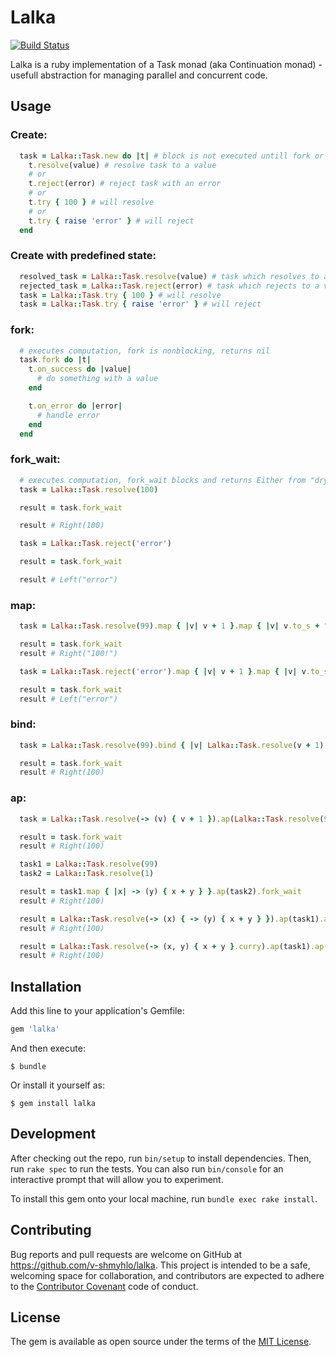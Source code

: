 # Lalka
[![Build Status](https://travis-ci.org/v-shmyhlo/lalka.svg?branch=master)](https://travis-ci.org/v-shmyhlo/lalka)

Lalka is a ruby implementation of a Task monad (aka Continuation monad) - usefull abstraction for managing parallel and concurrent code.

## Usage

### Create:
```ruby
  task = Lalka::Task.new do |t| # block is not executed untill fork or fork_wait is called
    t.resolve(value) # resolve task to a value
    # or
    t.reject(error) # reject task with an error
    # or
    t.try { 100 } # will resolve
    # or
    t.try { raise 'error' } # will reject
  end
```

### Create with predefined state:
```ruby
  resolved_task = Lalka::Task.resolve(value) # task which resolves to a value
  rejected_task = Lalka::Task.reject(error) # task which rejects to a value
  task = Lalka::Task.try { 100 } # will resolve
  task = Lalka::Task.try { raise 'error' } # will reject
```

### fork:
```ruby
  # executes computation, fork is nonblocking, returns nil
  task.fork do |t|
    t.on_success do |value|
      # do something with a value
    end

    t.on_error do |error|
      # handle error
    end
  end
```

### fork_wait:
```ruby
  # executes computation, fork_wait blocks and returns Either from "dry-monads" gem
  task = Lalka::Task.resolve(100)

  result = task.fork_wait

  result # Right(100)
```

```ruby
  task = Lalka::Task.reject('error')

  result = task.fork_wait

  result # Left("error")
```

### map:
```ruby
  task = Lalka::Task.resolve(99).map { |v| v + 1 }.map { |v| v.to_s + "!" }

  result = task.fork_wait
  result # Right("100!")
```

```ruby
  task = Lalka::Task.reject('error').map { |v| v + 1 }.map { |v| v.to_s + "!" }

  result = task.fork_wait
  result # Left("error")
```

### bind:
```ruby
  task = Lalka::Task.resolve(99).bind { |v| Lalka::Task.resolve(v + 1) }

  result = task.fork_wait
  result # Right(100)
```

### ap:
```ruby
  task = Lalka::Task.resolve(-> (v) { v + 1 }).ap(Lalka::Task.resolve(99))

  result = task.fork_wait
  result # Right(100)
```

```ruby
  task1 = Lalka::Task.resolve(99)
  task2 = Lalka::Task.resolve(1)

  result = task1.map { |x| -> (y) { x + y } }.ap(task2).fork_wait
  result # Right(100)

  result = Lalka::Task.resolve(-> (x) { -> (y) { x + y } }).ap(task1).ap(task2).fork_wait
  result # Right(100)

  result = Lalka::Task.resolve(-> (x, y) { x + y }.curry).ap(task1).ap(task2).fork_wait
  result # Right(100)
```

## Installation

Add this line to your application's Gemfile:

```ruby
gem 'lalka'
```

And then execute:

    $ bundle

Or install it yourself as:

    $ gem install lalka

## Development

After checking out the repo, run `bin/setup` to install dependencies. Then, run `rake spec` to run the tests. You can also run `bin/console` for an interactive prompt that will allow you to experiment.

To install this gem onto your local machine, run `bundle exec rake install`.

## Contributing

Bug reports and pull requests are welcome on GitHub at https://github.com/v-shmyhlo/lalka. This project is intended to be a safe, welcoming space for collaboration, and contributors are expected to adhere to the [Contributor Covenant](http://contributor-covenant.org) code of conduct.

## License

The gem is available as open source under the terms of the [MIT License](http://opensource.org/licenses/MIT).
